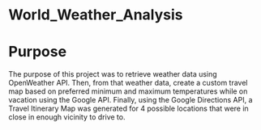 # World_Weather_Analysis

# Purpose

The purpose of this project was to retrieve weather data using OpenWeather API. Then, from that weather data, create a custom travel map based on preferred minimum and maximum temperatures while on vacation using the Google API. Finally, using the Google Directions API, a Travel Itinerary Map was generated for 4 possible locations that were in close in enough vicinity to drive to. 